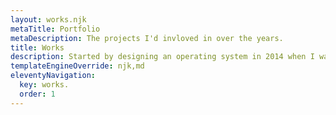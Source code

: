```yaml
---
layout: works.njk
metaTitle: Portfolio
metaDescription: The projects I'd invloved in over the years.
title: Works
description: Started by designing an operating system in 2014 when I was in college, then I continued my career working at a startup. Has collaborated to build products from SaaS, marketplace, rewards platform, education, and financial technology.
templateEngineOverride: njk,md
eleventyNavigation:
  key: works.
  order: 1
---
```

